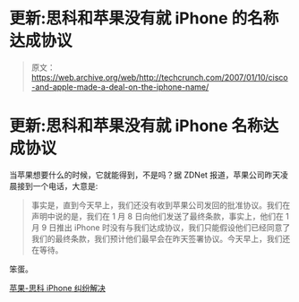 # 更新:思科和苹果没有就 iPhone 的名称 达成协议

> 原文：<https://web.archive.org/web/http://techcrunch.com/2007/01/10/cisco-and-apple-made-a-deal-on-the-iphone-name/>

# 更新:思科和苹果没有就 iPhone 名称达成协议

当苹果想要什么的时候，它就能得到，不是吗？据 ZDNet 报道，苹果公司昨天凌晨接到一个电话，大意是:

> 事实是，直到今天早上，我们还没有收到苹果公司发回的批准协议。我们在声明中说的是，我们在 1 月 8 日向他们发送了最终条款，事实上，他们在 1 月 9 日推出 iPhone 时没有与我们达成协议，我们只能假设他们已经同意了我们的最终条款，我们预计他们最早会在昨天签署协议。今天早上，我们还在等待。

笨蛋。

[苹果-思科 iPhone 纠纷解决](https://web.archive.org/web/20210227075233/http://blogs.zdnet.com/BTL/?p=4250)